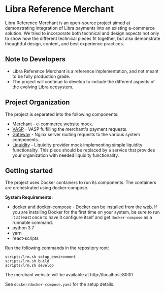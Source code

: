 # Libra Reference Merchant

Libra Reference Merchant is an open-source project aimed at demonstrating integration of Libra
payments into an existing e-commerce solution. We tried to incorporate both technical and design
aspects not only to show how the different technical pieces fit together, but also demonstrate
thoughtful design, content, and best experience practices.


## Note to Developers

* Libra Reference Merchant is a reference implementation, and not meant to be fully production grade.
* The project will continue to develop to include the different aspects of the evolving Libra ecosystem.


## Project Organization

The project is separated into the following components:
* [Merchant](/merchant) - e-commerce website mock.
* [VASP](/vasp) - VASP fulfilling the merchant's payment requests.
* [Gateway](/gateway) - Nginx server routing requests to the various system components.
* [Liquidity](/liquidity) - Liquidity provider mock implementing simple liquidity functionality.
    This piece should be replaced by a service that provides your organization with needed
    liquidity functionality.


## Getting started

The project uses Docker containers to run its components. The containers are orchestrated using
docker-compose.

**System Requirements:**
* docker and docker-compose - Docker can be installed from the [web](https://www.docker.com/products/docker-desktop). If you are installing Docker for the first time on your system, be sure to run it at least once to have it configure itself and get `docker-compose` as a runnable command.
* python 3.7
* yarn
* react-scripts

Run the following commands in the repository root:
```shell script
scripts/lrm.sh setup_environment
scripts/lrm.sh build
scripts/lrm.sh develop
```

The merchant website will be available at http://localhost:8000

See `docker/docker-compose.yaml` for the setup details.
